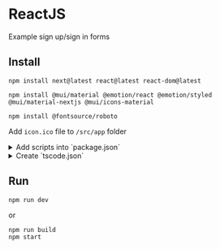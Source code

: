 # ReactJS
Example sign up/sign in forms

## Install
```
npm install next@latest react@latest react-dom@latest
```

```
npm install @mui/material @emotion/react @emotion/styled @mui/material-nextjs @mui/icons-material
```

```
npm install @fontsource/roboto
```

Add `icon.ico` file to `/src/app` folder

<details>
<summary>Add scripts into `package.json`</summary>

```json
"scripts": {
    "dev": "next dev",
    "build": "next build",
    "start": "next start",
    "lint": "next lint"
}
```

```json
"devDependencies": {
    "@types/node": "22.7.4",
    "typescript": "5.6.2"
}
```
</details>

<details>
<summary>Create `tscode.json`</summary>

```json
{
    "compilerOptions": {
        "lib": [
        "dom",
        "dom.iterable",
        "esnext"
        ],
        "allowJs": true,
        "skipLibCheck": true,
        "strict": false,
        "noEmit": true,
        "incremental": true,
        "module": "esnext",
        "esModuleInterop": true,
        "moduleResolution": "node",
        "resolveJsonModule": true,
        "isolatedModules": true,
        "jsx": "preserve",
        "plugins": [
        {
            "name": "next"
        }
        ]
    },
    "include": [
        "next-env.d.ts",
        ".next/types/**/*.ts",
        "**/*.ts",
        "**/*.tsx"
    ],
    "exclude": [
        "node_modules"
    ]
}
```
</details>

## Run
```
npm run dev
```
or
```
npm run build
npm start
```